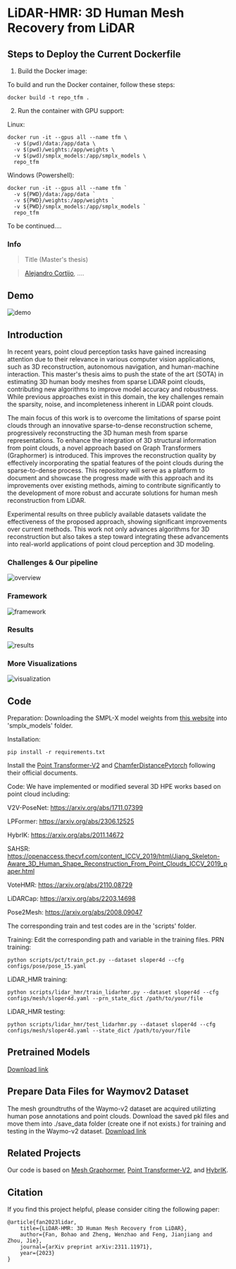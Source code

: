 # LiDAR-HMR: 3D Human Mesh Recovery from LiDAR

## Steps to Deploy the Current Dockerfile

1. Build the Docker image:

To build and run the Docker container, follow these steps:

```
docker build -t repo_tfm .
```
2. Run the container with GPU support:

Linux:
```
docker run -it --gpus all --name tfm \
  -v $(pwd)/data:/app/data \
  -v $(pwd)/weights:/app/weights \
  -v $(pwd)/smplx_models:/app/smplx_models \
  repo_tfm
```

Windows (Powershell):
```
docker run -it --gpus all --name tfm `
  -v ${PWD}/data:/app/data `
  -v ${PWD}/weights:/app/weights `
  -v ${PWD}/smplx_models:/app/smplx_models `
  repo_tfm
````

To be continued....

### Info

> Title (Master's thesis)

> [Alejandro Cortijo](https://cortijo02.github.io/), ....

## Demo
![demo](./assets/demo.png)


## Introduction

In recent years, point cloud perception tasks have gained increasing attention due to their relevance in various computer vision applications, such as 3D reconstruction, autonomous navigation, and human-machine interaction. This master's thesis aims to push the state of the art (SOTA) in estimating 3D human body meshes from sparse LiDAR point clouds, contributing new algorithms to improve model accuracy and robustness. While previous approaches exist in this domain, the key challenges remain the sparsity, noise, and incompleteness inherent in LiDAR point clouds.

The main focus of this work is to overcome the limitations of sparse point clouds through an innovative sparse-to-dense reconstruction scheme, progressively reconstructing the 3D human mesh from sparse representations. To enhance the integration of 3D structural information from point clouds, a novel approach based on Graph Transformers (Graphormer) is introduced. This improves the reconstruction quality by effectively incorporating the spatial features of the point clouds during the sparse-to-dense process. This repository will serve as a platform to document and showcase the progress made with this approach and its improvements over existing methods, aiming to contribute significantly to the development of more robust and accurate solutions for human mesh reconstruction from LiDAR.

Experimental results on three publicly available datasets validate the effectiveness of the proposed approach, showing significant improvements over current methods. This work not only advances algorithms for 3D reconstruction but also takes a step toward integrating these advancements into real-world applications of point cloud perception and 3D modeling.



### Challenges & Our pipeline

![overview](./assets/overview.png)

### Framework

![framework](./assets/framework.png)

### Results

![results](./assets/results.png)

### More Visualizations

![visualization](./assets/visualization.png)

## Code
Preparation:
Downloading the SMPL-X model weights from [this website](https://smpl-x.is.tue.mpg.de/) into 'smplx_models' folder.

Installation:
```
pip install -r requirements.txt
```
Install the [Point Transformer-V2](https://github.com/Pointcept/PointTransformerV2) and [ChamferDistancePytorch](https://github.com/ThibaultGROUEIX/ChamferDistancePytorch) following their official documents.

Code:
We have implemented or modified several 3D HPE works based on point cloud including:

V2V-PoseNet: https://arxiv.org/abs/1711.07399

LPFormer: https://arxiv.org/abs/2306.12525

HybrIK: https://arxiv.org/abs/2011.14672

SAHSR: https://openaccess.thecvf.com/content_ICCV_2019/html/Jiang_Skeleton-Aware_3D_Human_Shape_Reconstruction_From_Point_Clouds_ICCV_2019_paper.html

VoteHMR: https://arxiv.org/abs/2110.08729

LiDARCap: https://arxiv.org/abs/2203.14698

Pose2Mesh: https://arxiv.org/abs/2008.09047

The corresponding train and test codes are in the 'scripts' folder.

Training:
Edit the corresponding path and variable in the training files.
PRN training:
```
python scripts/pct/train_pct.py --dataset sloper4d --cfg configs/pose/pose_15.yaml
```
LiDAR_HMR training:
```
python scripts/lidar_hmr/train_lidarhmr.py --dataset sloper4d --cfg configs/mesh/sloper4d.yaml --prn_state_dict /path/to/your/file
```
LiDAR_HMR testing:
```
python scripts/lidar_hmr/test_lidarhmr.py --dataset sloper4d --cfg configs/mesh/sloper4d.yaml --state_dict /path/to/your/file
```
## Pretrained Models
[Download link](https://cloud.tsinghua.edu.cn/d/937a4af3a7cb4c5b8e89/)

## Prepare Data Files for Waymov2 Dataset
The mesh groundtruths of the Waymo-v2 dataset are acquired utilizting human pose annotations and point clouds. Download the saved pkl files and move them into ./save_data folder (create one if not exists.) for training and testing in the Waymo-v2 dataset.
[Download link](https://cloud.tsinghua.edu.cn/d/0840c820c33745e58aa7/)

## Related Projects

Our code is based on [Mesh Graphormer](https://arxiv.org/abs/2104.00272), [Point Transformer-V2](https://github.com/Pointcept/PointTransformerV2), and [HybrIK](https://arxiv.org/abs/2011.14672).

## Citation

If you find this project helpful, please consider citing the following paper:
```
@article{fan2023lidar,
    title={LiDAR-HMR: 3D Human Mesh Recovery from LiDAR},
    author={Fan, Bohao and Zheng, Wenzhao and Feng, Jianjiang and Zhou, Jie},
    journal={arXiv preprint arXiv:2311.11971},
    year={2023}
}
```

